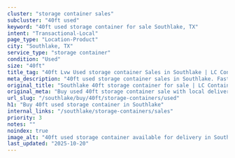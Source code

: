 ```yaml
---
cluster: "storage container sales"
subcluster: "40ft used"
keyword: "40ft used storage container for sale Southlake, TX"
intent: "Transactional-Local"
page_type: "Location-Product"
city: "Southlake, TX"
service_type: "storage container"
condition: "Used"
size: "40ft"
title_tag: "40ft Lvw Used storage container Sales in Southlake | LC Container"
meta_description: "40ft used storage container sales in Southlake. Fast delivery, competitive pricing. Serving storage containers area. Quote ID: X24. Call (214) 524-4168 for your free quote today."
original_title: "Southlake 40ft storage container for sale | LC Container"
original_meta: "Buy used 40ft storage container sale with local delivery in Southlake, TX. LC Container — local Since 2003. Request a fast quote today."
url_slug: "/southlake/buy/40ft/storage-containers/used"
h1: "Buy 40ft used storage container in Southlake"
internal_links: "/southlake/storage-containers/sales"
priority: 3
notes: ""
noindex: true
image_alt: "40ft used storage container available for delivery in Southlake"
last_updated: "2025-10-20"
---
```


<!-- TODO: Add unique city/inventory copy, images, and internal links here. -->
